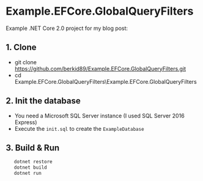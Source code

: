 # Example.EFCore.GlobalQueryFilters

Example .NET Core 2.0 project for my blog post:

## 1. Clone

  - git clone https://github.com/berkid89/Example.EFCore.GlobalQueryFilters.git
  - cd Example.EFCore.GlobalQueryFilters\Example.EFCore.GlobalQueryFilters

## 2. Init the database

  - You need a Microsoft SQL Server instance (I used SQL Server 2016 Express)
  - Execute the `init.sql` to create the `ExampleDatabase`
  
## 3. Build & Run

  ```bash
     dotnet restore
     dotnet build
     dotnet run
  ```
